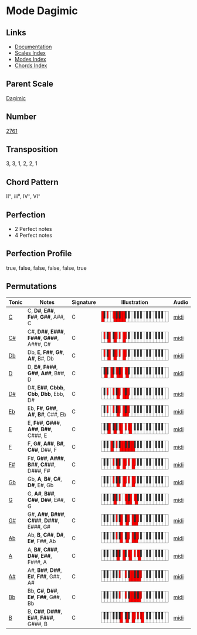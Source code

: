 # Mode Dagimic

## Links

- [Documentation](README.md)
- [Scales Index](Scales.md)
- [Modes Index](Modes.md)
- [Chords Index](Chords.md)

## Parent Scale

[Dagimic](ScaleDagimic.md)

## Number

[2761](https://ianring.com/musictheory/scales/2761)

## Transposition

3, 3, 1, 2, 2, 1

## Chord Pattern

II⁺, iii⁰, IV⁺, VI⁺

## Perfection

- 2 Perfect notes
- 4 Perfect notes

## Perfection Profile

true, false, false, false, false, true

## Permutations

| Tonic | Notes | Signature | Illustration | Audio |
|-------|-------|-----------|--------------|-------|
| [C](ModeCNaturalDagimic.md) | C, **D#**, **E##**, **F##**, **G##**, A##, C | C | ![CNaturalDagimic](ModeCNaturalDagimic.png) | [midi](https://github.com/edipermadi/music/blob/main/docs/ModeCNaturalDagimic.mid?raw=true) |
| [C#](ModeCSharpDagimic.md) | C#, **D##**, **E###**, **F###**, **G###**, A###, C# | C | ![CSharpDagimic](ModeCSharpDagimic.png) | [midi](https://github.com/edipermadi/music/blob/main/docs/ModeCSharpDagimic.mid?raw=true) |
| [Db](ModeDFlatDagimic.md) | Db, **E**, **F##**, **G#**, **A#**, B#, Db | C | ![DFlatDagimic](ModeDFlatDagimic.png) | [midi](https://github.com/edipermadi/music/blob/main/docs/ModeDFlatDagimic.mid?raw=true) |
| [D](ModeDNaturalDagimic.md) | D, **E#**, **F###**, **G##**, **A##**, B##, D | C | ![DNaturalDagimic](ModeDNaturalDagimic.png) | [midi](https://github.com/edipermadi/music/blob/main/docs/ModeDNaturalDagimic.mid?raw=true) |
| [D#](ModeDSharpDagimic.md) | D#, **E##**, **Cbbb**, **Cbb**, **Dbb**, Ebb, D# | C | ![DSharpDagimic](ModeDSharpDagimic.png) | [midi](https://github.com/edipermadi/music/blob/main/docs/ModeDSharpDagimic.mid?raw=true) |
| [Eb](ModeEFlatDagimic.md) | Eb, **F#**, **G##**, **A#**, **B#**, C##, Eb | C | ![EFlatDagimic](ModeEFlatDagimic.png) | [midi](https://github.com/edipermadi/music/blob/main/docs/ModeEFlatDagimic.mid?raw=true) |
| [E](ModeENaturalDagimic.md) | E, **F##**, **G###**, **A##**, **B##**, C###, E | C | ![ENaturalDagimic](ModeENaturalDagimic.png) | [midi](https://github.com/edipermadi/music/blob/main/docs/ModeENaturalDagimic.mid?raw=true) |
| [F](ModeFNaturalDagimic.md) | F, **G#**, **A##**, **B#**, **C##**, D##, F | C | ![FNaturalDagimic](ModeFNaturalDagimic.png) | [midi](https://github.com/edipermadi/music/blob/main/docs/ModeFNaturalDagimic.mid?raw=true) |
| [F#](ModeFSharpDagimic.md) | F#, **G##**, **A###**, **B##**, **C###**, D###, F# | C | ![FSharpDagimic](ModeFSharpDagimic.png) | [midi](https://github.com/edipermadi/music/blob/main/docs/ModeFSharpDagimic.mid?raw=true) |
| [Gb](ModeGFlatDagimic.md) | Gb, **A**, **B#**, **C#**, **D#**, E#, Gb | C | ![GFlatDagimic](ModeGFlatDagimic.png) | [midi](https://github.com/edipermadi/music/blob/main/docs/ModeGFlatDagimic.mid?raw=true) |
| [G](ModeGNaturalDagimic.md) | G, **A#**, **B##**, **C##**, **D##**, E##, G | C | ![GNaturalDagimic](ModeGNaturalDagimic.png) | [midi](https://github.com/edipermadi/music/blob/main/docs/ModeGNaturalDagimic.mid?raw=true) |
| [G#](ModeGSharpDagimic.md) | G#, **A##**, **B###**, **C###**, **D###**, E###, G# | C | ![GSharpDagimic](ModeGSharpDagimic.png) | [midi](https://github.com/edipermadi/music/blob/main/docs/ModeGSharpDagimic.mid?raw=true) |
| [Ab](ModeAFlatDagimic.md) | Ab, **B**, **C##**, **D#**, **E#**, F##, Ab | C | ![AFlatDagimic](ModeAFlatDagimic.png) | [midi](https://github.com/edipermadi/music/blob/main/docs/ModeAFlatDagimic.mid?raw=true) |
| [A](ModeANaturalDagimic.md) | A, **B#**, **C###**, **D##**, **E##**, F###, A | C | ![ANaturalDagimic](ModeANaturalDagimic.png) | [midi](https://github.com/edipermadi/music/blob/main/docs/ModeANaturalDagimic.mid?raw=true) |
| [A#](ModeASharpDagimic.md) | A#, **B##**, **D##**, **E#**, **F##**, G##, A# | C | ![ASharpDagimic](ModeASharpDagimic.png) | [midi](https://github.com/edipermadi/music/blob/main/docs/ModeASharpDagimic.mid?raw=true) |
| [Bb](ModeBFlatDagimic.md) | Bb, **C#**, **D##**, **E#**, **F##**, G##, Bb | C | ![BFlatDagimic](ModeBFlatDagimic.png) | [midi](https://github.com/edipermadi/music/blob/main/docs/ModeBFlatDagimic.mid?raw=true) |
| [B](ModeBNaturalDagimic.md) | B, **C##**, **D###**, **E##**, **F###**, G###, B | C | ![BNaturalDagimic](ModeBNaturalDagimic.png) | [midi](https://github.com/edipermadi/music/blob/main/docs/ModeBNaturalDagimic.mid?raw=true) |
